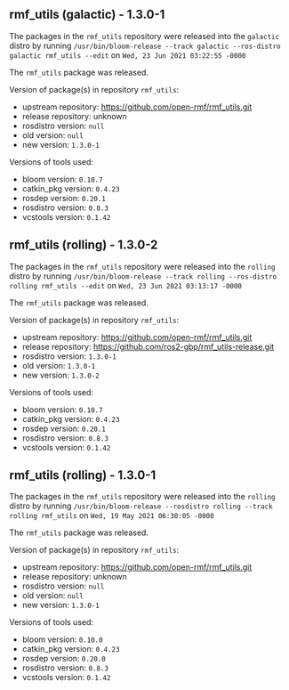 ## rmf_utils (galactic) - 1.3.0-1

The packages in the `rmf_utils` repository were released into the `galactic` distro by running `/usr/bin/bloom-release --track galactic --ros-distro galactic rmf_utils --edit` on `Wed, 23 Jun 2021 03:22:55 -0000`

The `rmf_utils` package was released.

Version of package(s) in repository `rmf_utils`:

- upstream repository: https://github.com/open-rmf/rmf_utils.git
- release repository: unknown
- rosdistro version: `null`
- old version: `null`
- new version: `1.3.0-1`

Versions of tools used:

- bloom version: `0.10.7`
- catkin_pkg version: `0.4.23`
- rosdep version: `0.20.1`
- rosdistro version: `0.8.3`
- vcstools version: `0.1.42`


## rmf_utils (rolling) - 1.3.0-2

The packages in the `rmf_utils` repository were released into the `rolling` distro by running `/usr/bin/bloom-release --track rolling --ros-distro rolling rmf_utils --edit` on `Wed, 23 Jun 2021 03:13:17 -0000`

The `rmf_utils` package was released.

Version of package(s) in repository `rmf_utils`:

- upstream repository: https://github.com/open-rmf/rmf_utils.git
- release repository: https://github.com/ros2-gbp/rmf_utils-release.git
- rosdistro version: `1.3.0-1`
- old version: `1.3.0-1`
- new version: `1.3.0-2`

Versions of tools used:

- bloom version: `0.10.7`
- catkin_pkg version: `0.4.23`
- rosdep version: `0.20.1`
- rosdistro version: `0.8.3`
- vcstools version: `0.1.42`


## rmf_utils (rolling) - 1.3.0-1

The packages in the `rmf_utils` repository were released into the `rolling` distro by running `/usr/bin/bloom-release --rosdistro rolling --track rolling rmf_utils` on `Wed, 19 May 2021 06:30:05 -0000`

The `rmf_utils` package was released.

Version of package(s) in repository `rmf_utils`:

- upstream repository: https://github.com/open-rmf/rmf_utils.git
- release repository: unknown
- rosdistro version: `null`
- old version: `null`
- new version: `1.3.0-1`

Versions of tools used:

- bloom version: `0.10.0`
- catkin_pkg version: `0.4.23`
- rosdep version: `0.20.0`
- rosdistro version: `0.8.3`
- vcstools version: `0.1.42`


